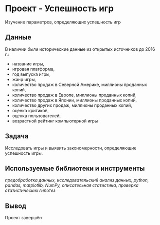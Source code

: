 # Проект - Успешность игр
Изучение параметров, определяющих успешность игр


## Данные

В наличии были исторические данные из открытых источников до 2016 г.:
- название игры,
- игровая платформа,
- год выпуска игры,
- жанр игры,
- количество продаж в Северной Америке, миллионы проданных копий,
- количество продаж в Европе, миллионы проданных копий,
- количество продаж в Японии, миллионы проданных копий,
- количество других продаж, миллионы проданных копий,
- оценка критиков,
- оценка пользователей,
- возрастной рейтинг компьютерной игры

## Задача

Исследовать игры и выявить закономерности, определяющие успешность игры.

## Используемые библиотеки и инструменты
*предобработка данных, исследовательский анализ данных, python, pandas, matplotlib, NumPy, описательная статистика, проверка статистических гипотез*

## Вывод
Проект завершён
